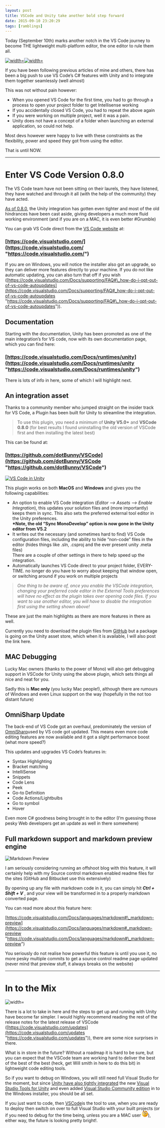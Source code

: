 ```yaml
---
layout: post
title: VSCode and Unity take another bold step forward
date: 2015-09-10 23:20:29
tags: [ramblings]
---
```


Today (September 10th) marks another notch in the VS Code journey to become THE lightweight multi-platform editor, the one editor to rule them all.

[![ width=]()](https://code.visualstudio.com/)[![ width=]()](http://unity3d.com/)

If you have been following previous articles of mine and others, there has been a big push to use VS Code’s C# features with Unity and to integrate them together seamlessly (well almost)

This was not without pain however:

- When you opened VS Code for the first time, you had to go through a process to open your project folder to get Intellisense working
- If you accidentally closed VS Code, you had to repeat the above again
- If you were working on multiple project, well it was a pain.
- Unity does not have a concept of a folder when launching an external application, so could not help.

Most devs however were happy to live with these constraints as the flexibility, power and speed they got from using the editor.

That is until NOW.

* * *

# Enter VS Code Version 0.8.0

The VS Code team have not been sitting on their laurels, they have listened, they have watched and through it all (with the help of the community) they have acted.

[As of 0.8.0](https://code.visualstudio.com/Docs/supporting/howtoupdate), the Unity integration has gotten even tighter and most of the old hindrances have been cast aside, giving developers a much more fluid working environment (and if you are on a MAC, it is even better #Grumble)

You can grab VS Code direct from the [VS Code website](https://code.visualstudio.com/Docs/supporting/howtoupdate) at:

### [https://code.visualstudio.com/](https://code.visualstudio.com/ "https://code.visualstudio.com/")

If you are on Windows, you will notice the installer also got an upgrade, so they can deliver more features directly to your machine.  If you do not like automatic updating, you can also turn that off if you wish ([https://code.visualstudio.com/Docs/supporting/FAQ#\_how-do-i-opt-out-of-vs-code-autoupdates](https://code.visualstudio.com/Docs/supporting/FAQ#_how-do-i-opt-out-of-vs-code-autoupdates "https://code.visualstudio.com/Docs/supporting/FAQ#\_how-do-i-opt-out-of-vs-code-autoupdates")).

## Documentation

Starting with the documentation, Unity has been promoted as one of the main integration’s for VS code, now with its own documentation page, which you can find here:

### [https://code.visualstudio.com/Docs/runtimes/unity](https://code.visualstudio.com/Docs/runtimes/unity "https://code.visualstudio.com/Docs/runtimes/unity")

There is lots of info in here, some of which I will highlight next.

## An integration asset

Thanks to a community member who jumped straight on the insider track for VS Code, a Plugin has been built for Unity to streamline the integration.

> To use this plugin, you need a minimum of **Unity V5.0+** and **VSCode 0.8.0** (for best results I found uninstalling the old version of VSCode first and then installing the latest best)

This can be found at:

### [https://github.com/dotBunny/VSCode](https://github.com/dotBunny/VSCode "https://github.com/dotBunny/VSCode")

[![VS Code in Unity](https://code.visualstudio.com/Content/images/unity_plugin.png)](https://github.com/dotBunny/VSCode)

This plugin works on both **MacOS** and **Windows** and gives you the following capabilities:

- An option to enable VS Code integration (_Editor –\> Assets –\> Enable Integration_), this updates your solution files and (more importantly) keeps them in sync.  This also sets the preferred external tool editor in the Unity preferences.  
**\*Note, the old “Sync MonoDevelop” option is now gone in the Unity editor from V5.2**
- It writes out the necessary (and sometimes hard to find) VS Code configuration files, including the ability to hide “non-code” files in the editor (hides things like .sln, .csproj and the ever present unity .meta files)  
There are a couple of other settings in there to help speed up the integration.
- Automatically launches VS Code direct to your project folder, EVERY-TIME.  no longer do you have to worry about keeping that window open, or switching around if you work on multiple projects

> _One thing to be aware of, once you enable the VSCode integration, changing your preferred code editor in the External Tools preferences will have no effect as the plugin takes over opening code files.  If you want to use another editor, you will have to disable the integration first using the setting shown above!_

These are just the main highlights as there are more features in there as well.

Currently you need to download the plugin files from [GitHub](https://github.com/dotBunny/VSCode) but a package is going on the Unity asset store, which when it is available, I will also post the link here.

## MAC Debugging

Lucky Mac owners (thanks to the power of Mono) will also get debugging support in VSCode for Unity using the above plugin, which sets things all nice and neat for you.

Sadly this is **Mac only** (you lucky Mac people!), although there are rumours of Windows and even Linux support on the way (hopefully in the not too distant future)

## OmniSharp Update

The back-end of VS Code got an overhaul, predominately the version of [OmniSharp](http://www.omnisharp.net/)used by VS code got updated.  This means even more code editing features are now available and it got a slight performance boost (what more speed?)

This updates and upgrades VS Code’s features in:

- Syntax Highlighting
- Bracket matching
- IntelliSense
- Snippets
- Code Lens
- Peek
- Go-to Definition
- Code Actions/Lightbulbs
- Go to symbol
- Hover

Even more C# goodness being brought in to the editor (I’m guessing those pesky Web developers get an update as well in there somewhere)

## Full markdown support and markdown preview engine

![Markdown Preview](https://code.visualstudio.com/Content/images/markdown_preview.png)

I am seriously considering running an offshoot blog with this feature, it will certainly help with my Source control markdown enabled readme files for the sites (GitHub and Bitbucket use this extensively)

By opening up any file with markdown code in it, you can simply hit **_Ctrl + Shift + V_** , and your view will be transformed in to a properly markdown converted page.

You can read more about this feature here:

[https://code.visualstudio.com/Docs/languages/markdown#\_markdown-preview](https://code.visualstudio.com/Docs/languages/markdown#_markdown-preview "https://code.visualstudio.com/Docs/languages/markdown#\_markdown-preview")

You seriously do not realise how powerful this feature is until you use it, no more pesky multiple commits to get a source control readme page updated (never mind that preview stuff, it always breaks on the website)

* * *

# In to the Mix

![width=](https://www.imperial.ac.uk/ImageCropToolT4/imageTool/uploaded-images/035---overloaded-power-boards-%5Bss%5D--tojpeg_1430212171878_x2.jpg)

There is a lot to take in here and the steps to get up and running with Unity have become far simpler.  I would highly recommend reading the rest of the release notes for the latest release of VSCode ([https://code.visualstudio.com/updates](https://code.visualstudio.com/updates "https://code.visualstudio.com/updates")), there are some nice surprises in there.

What is in store in the future?  Without a roadmap it is hard to be sure, but you can expect that the VSCode team are working hard to deliver the best of the best of the best (heck, get Will smith in here to do this bit) in lightweight code editing tools.

So if you want to debug on Windows, you will still need full Visual Studio for the moment, but since [Unity have also tightly integrated](http://blogs.msdn.com/b/visualstudio/archive/2015/09/08/unity-5-2-and-visual-studio-tools-for-unity-2-1) the new [Visual Studio Tools for Unity](https://www.visualstudio.com/en-us/features/unitytools-vs) and even added [Visual Studio Community edition](https://www.visualstudio.com/en-us/products/visual-studio-community-vs) in to the Windows installer, you should be all set.

If you just want to code, then [VSCode](https://code.visualstudio.com/)is the tool to use, when you are ready to deploy then switch on over to full Visual Studio with your built projects (or if you need to debug for the time being, unless you are a MAC user ![Confused smile](/assets/img/wordpress/2015/09/wlEmoticon-confusedsmile.png)), either way, the future is looking pretty bright!.

